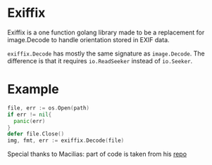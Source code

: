 Exiffix
======
Exiffix is a one function golang library made to be a replacement for image.Decode to handle orientation stored in EXIF data.

```exiffix.Decode``` has mostly the same signature as ```image.Decode```. The difference is that it requires ```io.ReadSeeker``` instead of ```io.Seeker```.

Example
======
```go
file, err := os.Open(path)
if err != nil{
  panic(err)
}
defer file.Close()
img, fmt, err := exiffix.Decode(file)
```

Special thanks to Macilias: part of code is taken from his [repo](https://github.com/Macilias/go-images-orientation)

